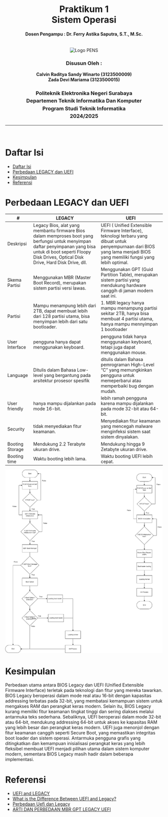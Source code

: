  <h1 style="text-align: center;font-weight: bold">Praktikum 1<br>Sistem Operasi</h1>
  <h4 style="text-align: center;">Dosen Pengampu : Dr. Ferry Astika Saputra, S.T., M.Sc.</h4>
</div>
<br />
<div align="center">
  <img src="https://i.ibb.co/DC3QHnM/logo-pens.png" alt="Logo PENS">
  <h3 style="text-align: center;">Disusun Oleh :</h3>
  <p style="text-align: center;">
    <strong>Calvin Raditya Sandy Winarto (3123500009)</strong><br>
    <strong>Zada Devi Mariama (3123500015)</strong>
  </p>

<h3 style="text-align: center;line-height: 1.5">Politeknik Elektronika Negeri Surabaya<br>Departemen Teknik Informatika Dan Komputer<br>Program Studi Teknik Informatika<br>2024/2025</h3>
  <hr>
</div>
<br>

# Daftar Isi

- [Daftar Isi](#daftar-isi)
- [Perbedaan LEGACY dan UEFI](#perbedaan-legacy-dan-uefi)
- [Kesimpulan](#kesimpulan)
- [Referensi](#referensi)

# Perbedaan LEGACY dan UEFI

| # | LEGACY | UEFI |
| --- | --- | --- |
| Deskripsi | Legacy Bios, alat yang membantu firmware Bios dalam memproses boot yang berfungsi untuk menyimpan daftar penyimpanan yang bisa untuk di boot seperti Floopy Disk Drives, Optical Disk Drive, Hard Disk Drive, dll. | UEFI ( Unified Extensible Firmware Interface), teknologi terbaru yang dibuat untuk penyempurnaan dari BIOS yang lama menjadi BIOS yang memiliki fungsi yang lebih optimal. |
| Skema Partisi | Menggunakan MBR (Master Boot Record), merupakan sistem partisi versi lawas.  | Menggunakan GPT (Guid Partition Table), merupakan sistem partisi yang mendukung hardware canggih di jaman modern saat ini. |
| Partisi | Mampu menampung lebih dari 2TB, dapat membuat lebih dari 128 partisi utama, bisa menyimpan lebih dari satu bootloader. | 1.	MBR legacy hanya mampu menampung partisi sekitar 2TB, hanya bisa membuat 4 partisi utama, hanya mampu mennyimpan 1 bootloader
| User Interface | pengguna hanya dapat menggunakan keyboard. | pengguna tidak hanya menggunakan keyboard, tetapi juga dapat menggunakan mouse. |
| Language | Ditulis dalam Bahasa Low-level yang bergantung pada arsitektur prosesor spesifik | ditulis dalam  Bahasa pemrograman High-Level “C” yang memungkinkan pengguna untuk memeperbarui atau memperbaiki bug dengan mudah. |
| User friendly  | hanya mampu dijalankan pada mode 16-bit. | lebih ramah pengguna karena mampu dijalankan pada mode 32-bit atau 64-bit.
| Security | tidak menyediakan fitur keamanan. | Menyediakan fitur keamanan yang mencegah malware menginfeksi sistem saat sistem dinyalakan.
| Booting Storage | Mendukung 2.2 Terabyte ukuran drive. | Mendukung hingga 9 Zetabyte ukuran drive.
| Booting time | Waktu booting lebih lama. | Waktu booting UEFI lebih cepat.

  [![img-1](/assets/week-2/legacy/legacy.png)](img)

# Kesimpulan
Perbedaan utama antara BIOS Legacy dan UEFI (Unified Extensible Firmware Interface) terletak pada teknologi dan fitur yang mereka tawarkan. BIOS Legacy beroperasi dalam mode real atau 16-bit dengan kapasitas addressing terbatas pada 32-bit, yang membatasi kemampuan sistem untuk mengakses RAM dan perangkat keras modern. Selain itu, BIOS Legacy kurang memiliki fitur keamanan tingkat tinggi dan sering diakses melalui antarmuka teks sederhana. Sebaliknya, UEFI beroperasi dalam mode 32-bit atau 64-bit, mendukung addressing 64-bit untuk akses ke kapasitas RAM yang lebih besar dan perangkat keras modern. UEFI juga menonjol dengan fitur keamanan canggih seperti Secure Boot, yang memastikan integritas boot loader dan sistem operasi. Antarmuka pengguna grafis yang ditingkatkan dan kemampuan inisialisasi perangkat keras yang lebih fleksibel membuat UEFI menjadi pilihan utama dalam sistem komputer modern, sementara BIOS Legacy masih hadir dalam beberapa implementasi.

# Referensi

- [UEFI and LEGACY](https://www.freecodecamp.org/news/uefi-vs-bios/#:~:text=UEFI%20supports%20drive%20sizes%20upto,UEFI%20provides%20faster%20boot%20time.)
- [What is the Difference Between UEFI and Legacy?](https://itslinuxfoss.com/difference-between-uefi-and-legacy/)
- [Perbedaan Uefi dan Legacy](https://seberkas.com/perbedaan-uefi-dan-legacy/#google_vignette)
- [ARTI DAN PERBEDAAN MBR GPT LEGACY UEFI](https://tecotak.com/mbr-gpt-legacy-uefi/)
